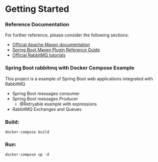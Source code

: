 # Getting Started

### Reference Documentation
For further reference, please consider the following sections:

* [Official Apache Maven documentation](https://maven.apache.org/guides/index.html)
* [Spring Boot Maven Plugin Reference Guide](https://docs.spring.io/spring-boot/docs/2.2.4.RELEASE/maven-plugin/)
* [Official RabbitMQ tutorials](https://www.rabbitmq.com/getstarted.htmll)

### Spring Boot rabbitmq with Docker Compose Example
This project is a example of Spring Boot web applications integrated with RabbitMQ
* Spring Boot messages consumer
* Spring Boot messages Producer
    * @Retryable example with expressions
* RabbitMQ Exchanges and Queues

### Build:
`docker-compose build`

### Run:
`docker-compose up -d`

